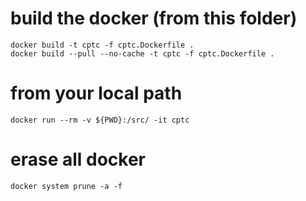 # build the docker (from this folder)
```
docker build -t cptc -f cptc.Dockerfile .
docker build --pull --no-cache -t cptc -f cptc.Dockerfile .
```
# from your local path
```
docker run --rm -v ${PWD}:/src/ -it cptc 
```
# erase all docker
```
docker system prune -a -f
```
